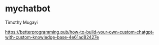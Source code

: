 # mychatbot

Timothy Mugayi

https://betterprogramming.pub/how-to-build-your-own-custom-chatgpt-with-custom-knowledge-base-4e61ad82427e